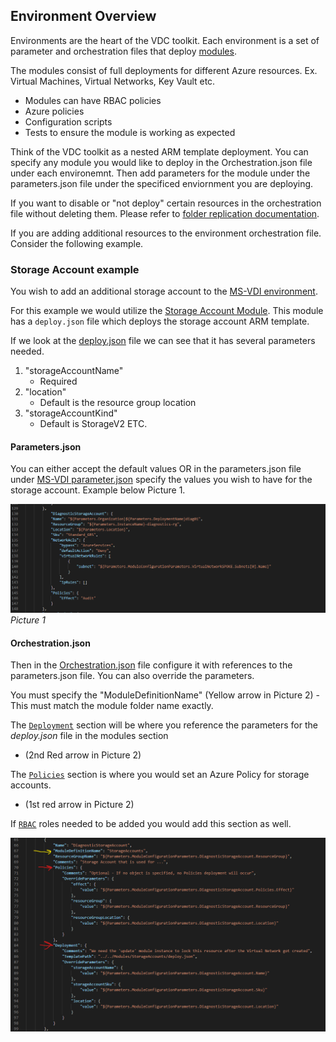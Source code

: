 ## Environment Overview

Environments are the heart of the VDC toolkit. Each environment is a set of parameter and orchestration files that deploy [modules](../Modules).

The modules consist of full deployments for different Azure resources. Ex. Virtual Machines, Virtual Networks, Key Vault etc. 
- Modules can have RBAC policies 
- Azure policies 
- Configuration scripts
- Tests to ensure the module is working as expected

Think of the VDC toolkit as a nested ARM template deployment. 
You can specify any module you would like to deploy in the Orchestration.json file under each environemnt.
Then add parameters for the module under the parameters.json file under the specificed enviornment you are deploying. 

If you want to disable or "not deploy" certain resources in the orchestration file without deleting them. Please refer to [folder replication documentation](../Docs/masterOrchestration/folder_replication.md).

If you are adding additional resources to the environment orchestration file. Consider the following example.

### Storage Account example 
You wish to add an additional storage account to the [MS-VDI environment](../Environments/MS-VDI). 

For this example we would utilize the [Storage Account Module](../Modules/StorageAccounts).
This module has a `deploy.json` file which deploys the storage account ARM template.

If we look at the [deploy.json](../Modules/StorageAccounts/deploy.json) file we can see that it has several parameters needed. 
1. "storageAccountName"
    - Required
2. "location"
    - Default is the resource group location
3. "storageAccountKind"
    - Default is StorageV2
ETC. 

#### Parameters.json
You can either accept the default values OR in the parameters.json file under [MS-VDI parameter.json](../Environments/MS-VDI/parameters.json)
specify the values you wish to have for the storage account. Example below Picture 1.

![st](../images/storage_account_ex1.png)
*Picture 1*

#### Orchestration.json
Then in the [Orchestration.json](../Environments/MS-VDI/orchestration.json) file configure it with references to the parameters.json file. You 
can also override the parameters. 

You must specify the "ModuleDefinitionName" (Yellow arrow in Picture 2) - This must match the module folder name exactly.

The [`Deployment`](../Modules/StorageAccounts/deploy.json) section will be where you reference the parameters for the *deploy.json* file in the modules section 
- (2nd Red arrow in Picture 2)

The [`Policies`](../Modules/StorageAccounts/Policy) section is where you would set an Azure Policy for storage accounts.
- (1st red arrow in Picture 2)  

If [`RBAC`](../Modules/StorageAccounts/RBAC) roles needed to be added you would add this section as well.

![](../images/storage_account_ex2.png)
